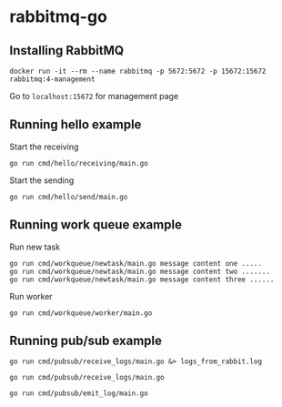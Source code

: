 # rabbitmq-go

## Installing RabbitMQ
```
docker run -it --rm --name rabbitmq -p 5672:5672 -p 15672:15672 rabbitmq:4-management
```

Go to `localhost:15672` for management page

## Running hello example
Start the receiving
```
go run cmd/hello/receiving/main.go
```

Start the sending
```
go run cmd/hello/send/main.go
```

## Running work queue example

Run new task
```
go run cmd/workqueue/newtask/main.go message content one .....
go run cmd/workqueue/newtask/main.go message content two .......
go run cmd/workqueue/newtask/main.go message content three ......
```

Run worker
```
go run cmd/workqueue/worker/main.go
```

## Running pub/sub example

```
go run cmd/pubsub/receive_logs/main.go &> logs_from_rabbit.log
```

```
go run cmd/pubsub/receive_logs/main.go
```

```
go run cmd/pubsub/emit_log/main.go
```
